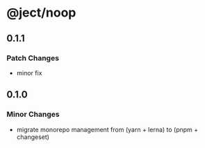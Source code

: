 # @ject/noop

## 0.1.1

### Patch Changes

- minor fix

## 0.1.0

### Minor Changes

- migrate monorepo management from (yarn + lerna) to (pnpm + changeset)
